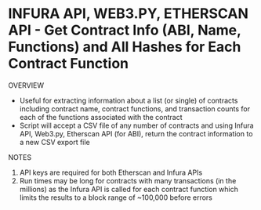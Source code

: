 # INFURA API, WEB3.PY, ETHERSCAN API  - Get Contract Info (ABI, Name, Functions) and All Hashes for Each Contract Function

OVERVIEW
- Useful for extracting information about a list (or single) of contracts including contract name, contract functions,
   and transaction counts for each of the functions associated with the contract
- Script will accept a CSV file of any number of contracts and using Infura API, Web3.py, Etherscan API (for ABI), return the contract
   information to a new CSV export file
   
NOTES
1. API keys are required for both Etherscan and Infura APIs
2. Run times may be long for contracts with many transactions (in the millions) as the Infura API is called for each
   contract function which limits the results to a block range of ~100,000 before errors
